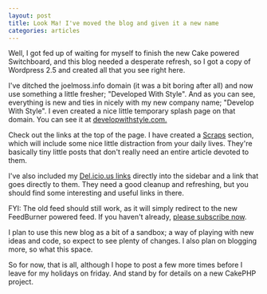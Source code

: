 ```yaml
--- 
layout: post
title: Look Ma! I've moved the blog and given it a new name
categories: articles
---
```

Well, I got fed up of waiting for myself to finish the new Cake powered Switchboard, and this blog needed a desperate refresh, so I got a copy of Wordpress 2.5 and created all that you see right here.

<!--more-->

I've ditched the joelmoss.info domain (it was a bit boring after all) and now use something a little fresher; "Developed With Style". And as you can see, everything is new and ties in nicely with my new company name; "Develop With Style". I even created a nice little temporary splash page on that domain. You can see it at <a title="developwithstyle.com" href="http://developwithstyle.com">developwithstyle.com.</a>

Check out the links at the top of the page. I have created a <a href="http://developingwithstyle.com/scraps">Scraps</a> section, which will include some nice little distraction from your daily lives. They're basically tiny little posts that don't really need an entire article devoted to them.

I've also included my <a href="http://del.icio.us/joelmoss" target="_blank">Del.icio.us links</a> directly into the sidebar and a link that goes directly to them. They need a good cleanup and refreshing, but you should find some interesting and useful links in there.

FYI: The old feed should still work, as it will simply redirect to the new FeedBurner powered feed. If you haven't already, <a href="http://feeds.feedburner.com/DevelopingWithStyle">please subscribe now</a>.

I plan to use this new blog as a bit of a sandbox; a way of playing with new ideas and code, so expect to see plenty of changes. I also plan on blogging more, so what this space.

So for now, that is all, although I hope to post a few more times before I leave for my holidays on friday. And stand by for details on a new CakePHP project.
